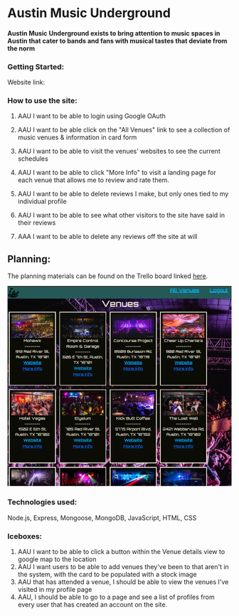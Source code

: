 # Austin Music Underground

#### Austin Music Underground exists to bring attention to music spaces in Austin that cater to bands and fans with musical tastes that deviate from the norm

### Getting Started:
Website link: 

### How to use the site:

1. AAU I want to be able to login using Google OAuth 

2. AAU I want to be able click on the "All Venues" link to see a collection of music venues & information in card form

3. AAU I want to be able to visit the venues' websites to see the current schedules
   
4. AAU I want to be able to click "More Info" to visit a landing page for each venue that allows me to review and rate them.
   
5. AAU I want to be able to delete reviews I make, but only ones tied to my individual profile

6. AAU I want to be able to see what other visitors to the site have said in their reviews
   
7. AAA I want to be able to delete any reviews off the site at will

## Planning:
The planning materials can be found on the Trello board linked [here](https://trello.com/b/IjafxKL5/austin-music-underground).

![image](public/VenuesIndexPage.png)

### Technologies used: 
Node.js, Express, Mongoose, MongoDB, JavaScript, HTML, CSS

### Iceboxes: 
1. AAU I want to be able to click a button within the Venue details view to google map to the location
2. AAU I want users to be able to add venues they've been to that aren't in the system, with the card to be populated with a stock image
3. AAU that has attended a venue, I should be able to view the venues I've visited in my profile page
4. AAU, I should be able to go to a page and see a list of profiles from every user that has created an account on the site.